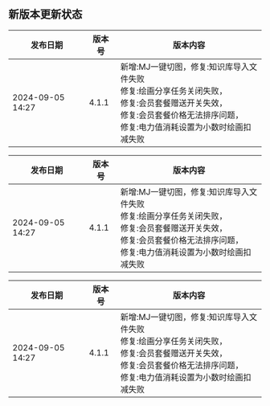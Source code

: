  ## 新版本更新状态

|   发布日期	 |   版本号	 |   版本内容   |
|    ----       |    ----   |      ----   | 
| 2024-09-05 14:27	 | 4.1.1   | 新增:MJ一键切图，修复:知识库导入文件失败<br>修复:绘画分享任务关闭失败，<br>修复:会员套餐赠送开关失效，<br>修复:会员套餐价格无法排序问题，<br>修复:电力值消耗设置为小数时绘画扣减失败 | 

|   发布日期	 |   版本号	 |   版本内容   |
|    ----       |    ----   |      ----   | 
| 2024-09-05 14:27	 | 4.1.1   | 新增:MJ一键切图，修复:知识库导入文件失败<br>修复:绘画分享任务关闭失败，<br>修复:会员套餐赠送开关失效，<br>修复:会员套餐价格无法排序问题，<br>修复:电力值消耗设置为小数时绘画扣减失败 | 

|   发布日期	 |   版本号	 |   版本内容   |
|    ----       |    ----   |      ----   | 
| 2024-09-05 14:27	 | 4.1.1   | 新增:MJ一键切图，修复:知识库导入文件失败<br>修复:绘画分享任务关闭失败，<br>修复:会员套餐赠送开关失效，<br>修复:会员套餐价格无法排序问题，<br>修复:电力值消耗设置为小数时绘画扣减失败 | 

